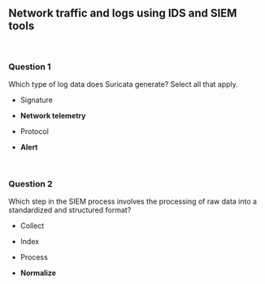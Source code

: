 ## Network traffic and logs using IDS and SIEM tools


<br>

### Question 1

Which type of log data does Suricata generate? Select all that apply.

* Signature 

* **Network telemetry**

* Protocol

* **Alert**


<br>

### Question 2

Which step in the SIEM process involves the processing of raw data into a standardized and structured format?

* Collect

* Index

* Process

* **Normalize**